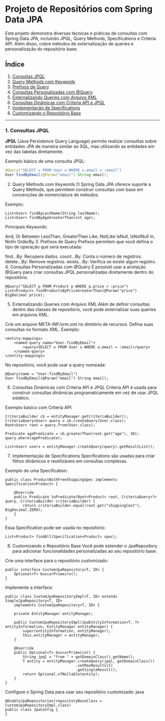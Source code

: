 # Projeto de Repositórios com Spring Data JPA

Este projeto demonstra diversas técnicas e práticas de consultas com Spring Data JPA, incluindo JPQL, Query Methods, Specifications e Criteria API. Além disso, cobre métodos de externalização de queries e personalização do repositório base.

## Índice

1. [Consultas JPQL](#consultas-jpql)
2. [Query Methods com Keywords](#query-methods-com-keywords)
3. [Prefixos de Query](#prefixos-de-query)
4. [Consultas Personalizadas com @Query](#consultas-personalizadas-com-query)
5. [Externalizando Queries com Arquivo XML](#externalizando-queries-com-arquivo-xml)
6. [Consultas Dinâmicas com Criteria API e JPQL](#consultas-dinâmicas-com-criteria-api-e-jpql)
7. [Implementação de Specifications](#implementação-de-specifications)
8. [Customizando o Repositório Base](#customizando-o-repositório-base)

---

### 1. Consultas JPQL

**JPQL** (Java Persistence Query Language) permite realizar consultas sobre entidades JPA de maneira similar ao SQL, mas utilizando as entidades em vez das tabelas diretamente.

Exemplo básico de uma consulta JPQL:

```java
@Query("SELECT u FROM User u WHERE u.email = :email")
User findByEmail(@Param("email") String email);
```
2. Query Methods com Keywords
O Spring Data JPA oferece suporte a Query Methods, que permitem construir consultas com base em convenções de nomenclatura de métodos.

Exemplo:
```
List<User> findByLastName(String lastName);
List<User> findByAgeGreaterThan(int age);
```

Principais Keywords:

And, Or
Between
LessThan, GreaterThan
Like, NotLike
IsNull, IsNotNull
In, NotIn
OrderBy
3. Prefixos de Query
Prefixos permitem que você defina o tipo de operação que será executada:

find...By: Recupera dados.
count...By: Conta o número de registros.
delete...By: Remove registros.
exists...By: Verifica se existe algum registro.
4. Consultas Personalizadas com @Query
É possível usar a anotação @Query para criar consultas JPQL personalizadas diretamente dentro do repositório.


```
@Query("SELECT p FROM Product p WHERE p.price > :price")
List<Product> findProductsByPriceGreaterThan(@Param("price") BigDecimal price);
```
5. Externalizando Queries com Arquivo XML
Além de definir consultas dentro das classes de repositório, você pode externalizar suas queries em arquivos XML.

Crie um arquivo META-INF/orm.xml no diretório de recursos.
Defina suas consultas no formato XML.
Exemplo:



```
<entity-mappings>
    <named-query name="User.findByEmail">
        <query>SELECT u FROM User u WHERE u.email = :email</query>
    </named-query>
</entity-mappings>
```
No repositório, você pode usar a query nomeada:

```
@Query(name = "User.findByEmail")
User findByEmail(@Param("email") String email);
```
6. Consultas Dinâmicas com Criteria API e JPQL
Criteria API é usada para construir consultas dinâmicas programaticamente em vez de usar JPQL estático.

Exemplo básico com Criteria API:
```
CriteriaBuilder cb = entityManager.getCriteriaBuilder();
CriteriaQuery<User> query = cb.createQuery(User.class);
Root<User> root = query.from(User.class);

Predicate agePredicate = cb.greaterThan(root.get("age"), 30);
query.where(agePredicate);

List<User> users = entityManager.createQuery(query).getResultList();
```
7. Implementação de Specifications
Specifications são usadas para criar filtros dinâmicos e reutilizáveis em consultas complexas.

Exemplo de uma Specification:
```
public class ProductWithFreeShippingSpec implements Specification<Product> {

    @Override
    public Predicate toPredicate(Root<Product> root, CriteriaQuery<?> query, CriteriaBuilder criteriaBuilder) {
        return criteriaBuilder.equal(root.get("shippingCost"), BigDecimal.ZERO);
    }
}
```
Essa Specification pode ser usada no repositório:

```
List<Product> findAll(Specification<Product> spec);
```
8. Customizando o Repositório Base
Você pode estender o JpaRepository para adicionar funcionalidades personalizadas ao seu repositório base.

Crie uma interface para o repositório customizado:

```
public interface CustomJpaRepository<T, ID> {
    Optional<T> buscarPrimeiro();
}
```
Implemente a interface:

```
public class CustomJpaRepositoryImpl<T, ID> extends SimpleJpaRepository<T, ID> 
    implements CustomJpaRepository<T, ID> {

    private EntityManager entityManager;

    public CustomJpaRepositoryImpl(JpaEntityInformation<T, ?> entityInformation, EntityManager entityManager) {
        super(entityInformation, entityManager);
        this.entityManager = entityManager;
    }

    @Override
    public Optional<T> buscarPrimeiro() {
        String jpql = "from " + getDomainClass().getName();
        T entity = entityManager.createQuery(jpql, getDomainClass())
                                .setMaxResults(1)
                                .getSingleResult();
        return Optional.ofNullable(entity);
    }
}
```

Configure o Spring Data para usar seu repositório customizado:
java

```
@EnableJpaRepositories(repositoryBaseClass = CustomJpaRepositoryImpl.class)
public class JpaConfig {
}
```
```



